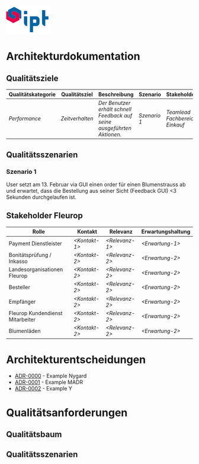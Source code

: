 ![ipt](./images/ipt.png)
# Architekturdokumentation

## Qualitätsziele


| Qualitätskategorie      | Qualitätsziel        | Beschreibung        | Szenario     | Stakeholder                    |
|--------------|----------------|-----------------|--------------|--------------------------------|
| *Performance* | *Zeitverhalten* | *Der Benutzer erhält schnell Feedback auf seine ausgeführten Aktionen.* | *Szenario 1* | *Teamlead Fachbereich Einkauf* |


## Qualitätsszenarien

### Szenario 1
User setzt am 13. Februar via GUI einen order für einen Blumenstrauss ab und erwartet, dass die Bestellung aus seiner Sicht (Feedback GUI) <3 Sekunden durchgelaufen ist. 



## Stakeholder Fleurop

| Rolle                            | Kontakt        | Relevanz        | Erwartungshaltung |
|----------------------------------|----------------|-----------------|-------------------|
| Payment Dienstleister            | *\<Kontakt-1>* | *\<Relevanz-1>* | *\<Erwartung-1>*  |
| Bonitätsprüfung / Inkasso        | *\<Kontakt-2>* | *\<Relevanz-2>* | *\<Erwartung-2>*  |
| Landesorganisationen Fleurop     | *\<Kontakt-2>* | *\<Relevanz-2>* | *\<Erwartung-2>*  |
| Besteller                        | *\<Kontakt-2>* | *\<Relevanz-2>* | *\<Erwartung-2>*  |
| Empfänger                        | *\<Kontakt-2>* | *\<Relevanz-2>* | *\<Erwartung-2>*  |
| Fleurop Kundendienst Mitarbeiter | *\<Kontakt-2>* | *\<Relevanz-2>* | *\<Erwartung-2>*  |
| Blumenläden                      | *\<Kontakt-2>* | *\<Relevanz-2>* | *\<Erwartung-2>*  |



# Architekturentscheidungen

* [ADR-0000](./adr/0000-nygard-example.md) - Example Nygard
* [ADR-0001](./adr/0001-MADR-example.md) - Example MADR
* [ADR-0002](./adr/0002-Y-example.md) - Example Y


# Qualitätsanforderungen

## Qualitätsbaum

## Qualitätsszenarien
